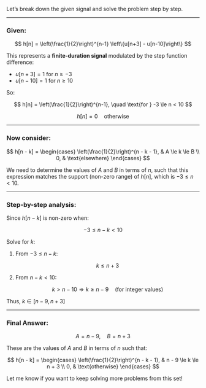 Let’s break down the given signal and solve the problem step by step.

---

### Given:

$$
h[n] = \left(\frac{1}{2}\right)^{n-1} \left\{u[n+3] - u[n-10]\right\}
$$

This represents a **finite-duration signal** modulated by the step function difference:

* $u[n+3] = 1$ for $n \ge -3$
* $u[n-10] = 1$ for $n \ge 10$

So:

$$
h[n] = \left(\frac{1}{2}\right)^{n-1}, \quad \text{for } -3 \le n < 10
$$

$$
h[n] = 0 \quad \text{otherwise}
$$

---

### Now consider:

$$
h[n - k] = \begin{cases}
\left(\frac{1}{2}\right)^{n - k - 1}, & A \le k \le B \\
0, & \text{elsewhere}
\end{cases}
$$

We need to determine the values of $A$ and $B$ in terms of $n$, such that this expression matches the support (non-zero range) of $h[n]$, which is $-3 \le n < 10$.

---

### Step-by-step analysis:

Since $h[n - k]$ is non-zero when:

$$
-3 \le n - k < 10
$$

Solve for $k$:

1. From $-3 \le n - k$:

   $$
   k \le n + 3
   $$

2. From $n - k < 10$:

   $$
   k > n - 10
   \Rightarrow k \ge n - 9 \quad \text{(for integer values)}
   $$

Thus, $k \in [n - 9, n + 3]$

---

### Final Answer:

$$
A = n - 9, \quad B = n + 3
$$

These are the values of $A$ and $B$ in terms of $n$ such that:

$$
h[n - k] = \begin{cases}
\left(\frac{1}{2}\right)^{n - k - 1}, & n - 9 \le k \le n + 3 \\
0, & \text{otherwise}
\end{cases}
$$

Let me know if you want to keep solving more problems from this set!
